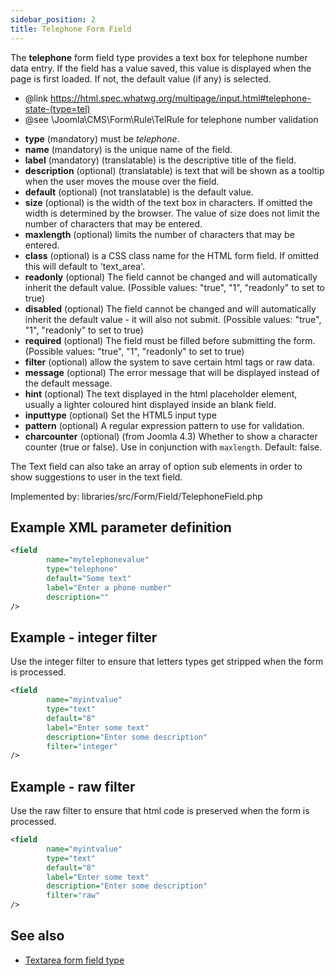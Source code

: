 ```yaml
---
sidebar_position: 2
title: Telephone Form Field
---
```


The **telephone** form field type provides a text box for telephone number data entry. If the field has a value saved, this value is displayed when the page is first loaded. If not, the default value (if any) is selected. 

* @link   https://html.spec.whatwg.org/multipage/input.html#telephone-state-(type=tel)
* @see    \Joomla\CMS\Form\Rule\TelRule for telephone number validation

- **type** (mandatory) must be *telephone*.
- **name** (mandatory) is the unique name of the field.
- **label** (mandatory) (translatable) is the descriptive title of the field.
- **description** (optional) (translatable) is text that will be shown as a tooltip when the user moves the mouse over the field.
- **default** (optional) (not translatable) is the default value.
- **size** (optional) is the width of the text box in characters. If omitted the width is determined by the browser. The value of size does not limit the number of characters that may be entered.
- **maxlength** (optional) limits the number of characters that may be entered.
- **class** (optional) is a CSS class name for the HTML form field. If omitted this will default to 'text_area'.
- **readonly** (optional) The field cannot be changed and will automatically inherit the default value. (Possible values: "true", "1", "readonly" to set to true)
- **disabled** (optional) The field cannot be changed and will automatically inherit the default value - it will also not submit. (Possible values: "true", "1", "readonly" to set to true)
- **required** (optional) The field must be filled before submitting the form. (Possible values: "true", "1", "readonly" to set to true)
- **filter** (optional) allow the system to save certain html tags or raw data.
- **message** (optional) The error message that will be displayed instead of the default message.
- **hint** (optional) The text displayed in the html placeholder element, usually a lighter coloured hint displayed inside an blank field.
- **inputtype** (optional) Set the HTML5 input type
- **pattern** (optional) A regular expression pattern to use for validation.
- **charcounter** (optional) (from Joomla 4.3) Whether to show a character counter (true or false). Use in conjunction with `maxlength`. Default: false.

The Text field can also take an array of option sub elements in order to show suggestions to user in the text field.

Implemented by: libraries/src/Form/Field/TelephoneField.php

## Example XML parameter definition

```xml
<field
        name="mytelephonevalue" 
        type="telephone" 
        default="Some text" 
        label="Enter a phone number" 
        description=""
/>
```

## Example - integer filter

Use the integer filter to ensure that letters types get stripped when the form is processed.

```xml
<field 
        name="myintvalue" 
        type="text" 
        default="8" 
        label="Enter some text" 
        description="Enter some description" 
        filter="integer" 
/>
```
## Example - raw filter

Use the raw filter to ensure that html code is preserved when the form is processed.

```xml
<field
        name="myintvalue"
        type="text"
        default="8"
        label="Enter some text"
        description="Enter some description"
        filter="raw"
/>
```

## See also
* [Textarea form field type](./textarea.md)